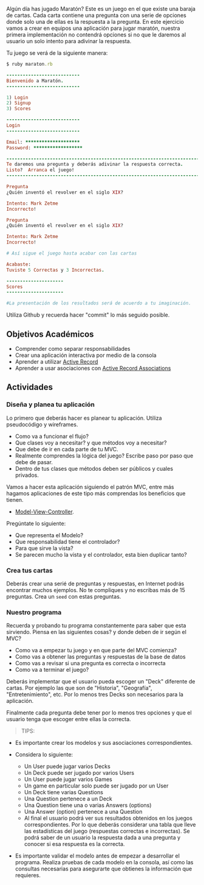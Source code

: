 Algún día has jugado Maratón? Este es un juego en el que existe una baraja de cartas. Cada carta contiene una pregunta con una serie de opciones donde solo una de ellas es la respuesta a la pregunta.
En este ejercicio vamos a crear en equipos una aplicación para jugar maratón, nuestra primera implementación no contendrá opciones si no que le daremos al usuario un solo intento para adivinar la respuesta.

Tu juego se verá de la siguiente manera:

```ruby
$ ruby maraton.rb

---------------------------
Bienvenido a Maratón.
---------------------------

1) Login
2) Signup
3) Scores

---------------------------
Login
---------------------------

Email: ********************
Password: ******************

-----------------------------------------------------------------------------
Te daremos una pregunta y deberás adivinar la respuesta correcta.  
Listo?  Arranca el juego!
-----------------------------------------------------------------------------

Pregunta
¿Quién inventó el revolver en el siglo XIX?

Intento: Mark Zetme
Incorrecto!

Pregunta
¿Quién inventó el revolver en el siglo XIX?

Intento: Mark Zetme
Incorrecto!

# Así sigue el juego hasta acabar con las cartas

Acabaste:
Tuviste 5 Correctas y 3 Incorrectas.

---------------------
Scores
---------------------

#La presentación de los resultados será de acuerdo a tu imaginación.
```

Utiliza Github y recuerda hacer "commit" lo más seguido posible.


## Objetivos Académicos

- Comprender como separar responsabilidades
- Crear una aplicación interactiva por medio de la consola
- Aprender a utilizar [Active Record](http://guides.rubyonrails.org/active_record_basics.html)
- Aprender a usar asociaciones con [Active Record Associations](http://guides.rubyonrails.org/association_basics.html)

## Actividades

### Diseña y planea tu aplicación

Lo primero que deberás hacer es planear tu aplicación. Utiliza pseudocódigo y wireframes.

- Como va a funcionar el flujo?
- Que clases voy a necesitar? y que métodos voy a necesitar?
- Que debe de ir en cada parte de tu MVC.
- Realmente comprendes la lógica del juego? Escribe paso por paso que debe de pasar.
- Dentro de tus clases que métodos deben ser públicos y cuales privados.  

Vamos a hacer esta aplicación siguiendo el patrón MVC, entre más hagamos aplicaciones de este tipo más comprendas los beneficios que tienen.

- [Model-View-Controller](http://en.wikipedia.org/wiki/Model%E2%80%93view%E2%80%93controller).

Pregúntate lo siguiente:

- Que representa el Modelo?
- Que responsabilidad tiene el controlador?
- Para que sirve la vista?
- Se parecen mucho la vista y el controlador, esta bien duplicar tanto?

### Crea tus cartas

Deberás crear una serié de preguntas y respuestas, en Internet podrás encontrar muchos ejemplos. No te compliques y no escribas más de 15 preguntas. Crea un `seed` con estas preguntas.

### Nuestro programa

Recuerda y probando tu programa constantemente para saber que esta sirviendo. Piensa en las siguientes cosas? y donde deben de ir según el MVC?

- Como va a empezar tu juego y en que parte del MVC comienza?
- Como vas a obtener las preguntas y respuestas de la base de datos
- Como vas a revisar si una pregunta es correcta o incorrecta
- Como va a terminar el juego?

Deberás implementar que el usuario pueda escoger un "Deck" diferente de cartas. Por ejemplo las que son de "Historia", "Geografía", "Entretenimiento", etc. Por lo menos tres Decks son necesarios para la aplicación.

Finalmente cada pregunta debe tener por lo menos tres opciones y que el usuario tenga que escoger entre ellas la correcta.

>TIPS:

- Es importante crear los modelos y sus asociaciones correspondientes.

- Considera lo siguiente:
  - Un User puede jugar varios Decks
  - Un Deck puede ser jugado por varios Users  
  - Un User puede jugar varios Games
  - Un game en particular solo puede ser jugado por un User
  - Un Deck tiene varias Questions
  - Una Question pertenece a un Deck
  - Una Question tiene una o varias Answers (options)
  - Una Answer (option) pertenece a una Question
  - Al final el usuario podrá ver sus resultados obtenidos en los juegos correspondientes. Por lo que deberás considerar una tabla que lleve las estadísticas del juego (respuestas correctas e incorrectas). Se podrá saber de un usuario la respuesta dada a una pregunta y conocer si esa respuesta es la correcta.

- Es importante validar el modelo antes de empezar a desarrollar el programa. Realiza pruebas de cada modelo en la consola, así como las consultas necesarias para asegurarte que obtienes la información que requieres.
